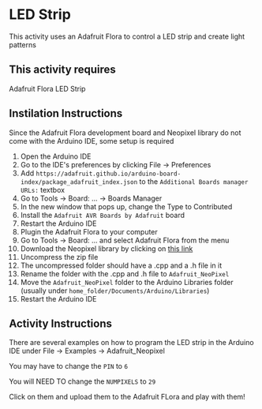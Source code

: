 # LED Strip
This activity uses an Adafruit Flora to control a LED strip and create light patterns

## This activity requires
Adafruit Flora
LED Strip

## Instilation Instructions
Since the Adafruit Flora development board and Neopixel library do not come with the Arduino IDE, some setup is required

1) Open the Arduino IDE
2) Go to the IDE's preferences by clicking File -> Preferences
3) Add `https://adafruit.github.io/arduino-board-index/package_adafruit_index.json` to the `Additional Boards manager URLs:` textbox
4) Go to Tools -> Board: ... -> Boards Manager
5) In the new window that pops up, change the Type to Contributed
6) Install the `Adafruit AVR Boards by Adafruit` board
7) Restart the Arduino IDE
8) Plugin the Adafruit Flora to your computer
9) Go to Tools -> Board: ... and select Adafruit Flora from the menu
10) Download the Neopixel library by clicking on [this link](https://github.com/adafruit/Adafruit_NeoPixel/archive/master.zip)
11) Uncompress the zip file
12) The uncompressed folder should have a .cpp and a .h file in it
13) Rename the folder with the .cpp and .h file to `Adafruit_NeoPixel`
14) Move the `Adafruit_NeoPixel` folder to the Arduino Libraries folder (usually under `home_folder/Documents/Arduino/Libraries`)
15) Restart the Arduino IDE

## Activity Instructions
There are several examples on how to program the LED strip in the Arduino IDE under File -> Examples -> Adafruit_Neopixel

You may have to change the `PIN` to `6`

You will NEED TO change the `NUMPIXELS` to `29`

Click on them and upload them to the Adafruit FLora and play with them!
